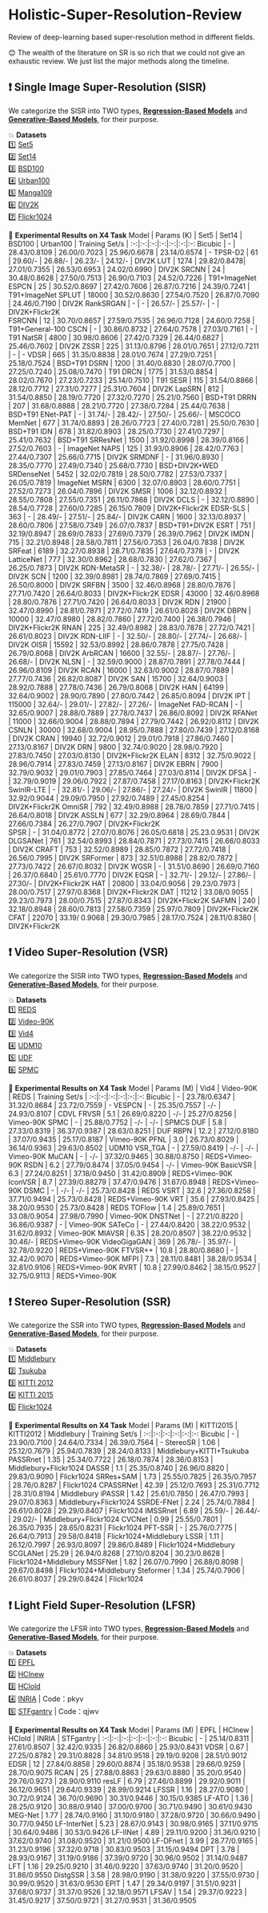 # Holistic-Super-Resolution-Review
Review of deep-learning based super-resolution method in different fields.  

:blush: The wealth of the literature on SR is so rich that we could not give an exhaustic review. We just list the major methods along the timeline.  

## :heavy_exclamation_mark: Single Image Super-Resolution (SISR)  
We categorize the SISR into TWO types, [**Regression-Based Models**](./Single-Image-Super-Resolution/Regression-based-Models.md) and [**Generative-Based Models**](./Single-Image-Super-Resolution/Generative-based-Models.md), for their purpose.  

:boom: **Datasets**  
:one: [Set5](https://drive.google.com/drive/folders/1BtRY2CfpXfgkzabwDmrJaKl1LcIfdsQu?usp=sharing)   
:two: [Set14](https://drive.google.com/drive/folders/1BtRY2CfpXfgkzabwDmrJaKl1LcIfdsQu?usp=sharing)     
:three: [BSD100](https://drive.google.com/drive/folders/1BtRY2CfpXfgkzabwDmrJaKl1LcIfdsQu?usp=sharing)     
:four: [Urban100](https://drive.google.com/drive/folders/1BtRY2CfpXfgkzabwDmrJaKl1LcIfdsQu?usp=sharing)     
:five: [Manga109](https://drive.google.com/drive/folders/1BtRY2CfpXfgkzabwDmrJaKl1LcIfdsQu?usp=sharing)     
:six: [DIV2K](https://cv.snu.ac.kr/research/EDSR/DIV2K.tar)  
:seven: [Flickr1024](https://cv.snu.ac.kr/research/EDSR/Flickr2K.tar)  

:dart: **Experimental Results on X4 Task**
Model | Params (K) | Set5 | Set14 | BSD100 | Urban100 | Training Set/s |
:-:|:-:|:-:|:-:|:-:|:-:|:-:
Bicubic   | - | 28.43/0.8109 | 26.00/0.7023 | 25.96/0.6678 | 23.14/0.6574 | - 
TPSR-D2 | 61 | 29.60/- | 26.88/- | 26.23/- | 24.12/- | DIV2K 
LUT | 1274 | 29.82/0.8478| 27.01/0.7355 | 26.53/0.6953 | 24.02/0.6990 | DIV2K 
SRCNN | 24 | 30.48/0.8628 | 27.50/0.7513 | 26.90/0.7103 | 24.52/0.7226 | T91+ImageNet 
ESPCN | 25 | 30.52/0.8697 | 27.42/0.7606 | 26.87/0.7216 | 24.39/0.7241 | T91+ImageNet 
SPLUT | 18000 | 30.52/0.8630 | 27.54/0.7520 | 26.87/0.7090 | 24.46/0.7190 | DIV2K
RankSRGAN | - | - | 26.57/- | 25.57/- | - | DIV2K+Flickr2K  
FSRCNN | 12 | 30.70/0.8657 | 27.59/0.7535 | 26.96/0.7128 | 24.60/0.7258 | T91+General-100 
CSCN | - | 30.86/0.8732 | 27.64/0.7578 | 27.03/0.7161 | - | T91
NatSR | 4800 | 30.98/0.8606 | 27.42/0.7329 | 26.44/0.6827 | 25.46/0.7602 | DIV2K
ZSSR | 225 | 31.13/0.8796 | 28.01/0.7651 | 27.12/0.7211 | - | -
VDSR | 665 | 31.35/0.8838 | 28.01/0.7674 | 27.29/0.7251 | 25.18/0.7524 | BSD+T91
DSRN | 1200 | 31.40/0.8830 | 28.07/0.7700 | 27.25/0.7240 | 25.08/0.7470 | T91
DRCN | 1775 | 31.53/0.8854 | 28.02/0.7670 | 27.23/0.7233 | 25.14/0.7510 | T91
SESR | 115 | 31.54/0.8866 | 28.12/0.7712 | 27.31/0.7277 | 25.31/0.7604 | DIV2K 
LapSRN | 812 | 31.54/0.8850 | 28.19/0.7720 | 27.32/0.7270 | 25.21/0.7560 | BSD+T91 
DRRN | 207 | 31.68/0.8888 | 28.21/0.7720 | 27.38/0.7284 | 25.44/0.7638 | BSD+T91
ENet-PAT | - | 31.74/- | 28.42/- | 27.50/- | 25.66/- | MSCOCO
MemNet | 677 | 31.74/0.8893 | 28.26/0.7723 | 27.40/0.7281 | 25.50/0.7630 | BSD+T91 
IDN | 678 | 31.82/0.8903 | 28.25/0.7730 | 27.41/0.7297 | 25.41/0.7632 | BSD+T91
SRResNet | 1500 | 31.92/0.8998 | 28.39/0.8166 | 27.52/0.7603 | - | ImageNet 
NAPS | 125 | 31.93/0.8906 | 28.42/0.7763 | 27.44/0.7307 | 25.66/0.7715 | DIV2K
SRMDNF | - | 31.96/0.8930 | 28.35/0.7770 | 27.49/0.7340 | 25.68/0.7730 | BSD+DIV2K+WED
SRDenseNet | 5452 | 32.02/0.7819 | 28.50/0.7782 | 27.53/0.7337 | 26.05/0.7819 | ImageNet 
MSRN | 6300 | 32.07/0.8903 | 28.60/0.7751 | 27.52/0.7273 | 26.04/0.7896 | DIV2K
SMSR | 1006 | 32.12/0.8932 | 28.55/0.7808 | 27.55/0.7351 | 26.11/0.7868 | DIV2K 
DCLS | - | 32.12/0.8890 | 28.54/0.7728 | 27.60/0.7285 | 26.15/0.7809 | DIV2K+Flickr2K
EDSR-SLS | 363 | - | 28.49/- | 27.51/- | 25.84/- | DIV2K
CARN | 1600 | 32.13/0.8937 | 28.60/0.7806 | 27.58/0.7349 | 26.07/0.7837 | BSD+T91+DIV2K 
ESRT | 751 | 32.19/0.8947 | 28.69/0.7833 | 27.69/0.7379 | 26.39/0.7962 | DIV2K 
IMDN | 715 | 32.21/0.8948 | 28.58/0.7811 | 27.56/0.7353 | 26.04/0.7838 | DIV2K 
SRFeat | 6189 | 32.27/0.8938 | 28.71/0.7835 | 27.64/0.7378 | - | DIV2K
LatticeNet | 777 | 32.30/0.8962 | 28.68/0.7830 | 27.62/0.7367 | 26.25/0.7873 | DIV2K
RDN-MetaSR | - | 32.38/- | 28.78/- | 27.71/- | 26.55/- | DIV2K
SCN | 1200 | 32.39/0.8981 | 28.74/0.7869 | 27.69/0.7415 | 26.50/0.8000 | DIV2K 
SRFBN | 3500 | 32.46/0.8968 | 28.80/0.7876 | 27.71/0.7420 | 26.64/0.8033 | DIV2K+Flickr2K 
EDSR | 43000 | 32.46/0.8968 | 28.80/0.7876 | 27.71/0.7420 | 26.64/0.8033 | DIV2K 
RDN | 21900 | 32.47/0.8990 | 28.81/0.7871 | 27.72/0.7419 | 26.61/0.8028 | DIV2K 
DBPN | 10000 | 32.47/0.8980 | 28.82/0.7860 | 27.72/0.7400 | 26.38/0.7946 | DIV2K+Flickr2K 
RNAN | 225 | 32.49/0.8982 | 28.83/0.7878 | 27.72/0.7421 | 26.61/0.8023 | DIV2K 
RDN-LIIF | - | 32.50/- | 28.80/- | 27.74/- | 26.68/- | DIV2K
OISR | 15592 | 32.53/0.8992 | 28.86/0.7878 | 27.75/0.7428 | 26.79/0.8068 | DIV2K 
ArbRCAN | 16600 | 32.55/- | 28.87/- | 27.76/- | 26.68/- | DIV2K
NLSN | - | 32.59/0.9000 | 28.87/0.7891 | 27.78/0.7444 | 26.96/0.8109 | DIV2K
RCAN | 16000 | 32.63/0.9002 | 28.87/0.7889 | 27.77/0.7436 | 26.82/0.8087 | DIV2K 
SAN | 15700 | 32.64/0.9003 | 28.92/0.7888 | 27.78/0.7436 | 26.79/0.8068 | DIV2K 
HAN | 64199 | 32.64/0.9002 | 28.90/0.7890 | 27.80/0.7442 | 26.85/0.8094 | DIV2K 
IPT | 115000 | 32.64/- | 29.01/- | 27.82/- | 27.26/- | ImageNet 
FAD-RCAN | - | 32.65/0.9007 | 28.88/0.7889 | 27.78/0.7437 | 26.86/0.8092 | DIV2K
RFANet | 11000 | 32.66/0.9004 | 28.88/0.7894 | 27.79/0.7442 | 26.92/0.8112 | DIV2K 
CSNLN | 30000 | 32.68/0.9004 | 28.95/0.7888 | 27.80/0.7439 | 27.12/0.8168 | DIV2K
CRAN | 19940 | 32.72/0.9012 | 29.01/0.7918 | 27.86/0.7460 | 27.13/0.8167 | DIV2K
DRN | 9800 | 32.74/0.9020 | 28.98/0.7920 | 27.83/0.7450 | 27.03/0.8130 | DIV2K+Flickr2K 
ELAN | 8312 | 32.75/0.9022 | 28.96/0.7914 | 27.83/0.7459 | 27.13/0.8167 | DIV2K 
EBRN | 7900 | 32.79/0.9032 | 29.01/0.7903 | 27.85/0.7464 | 27.03/0.8114 | DIV2K
DFSA | - | 32.79/0.9019 | 29.06/0.7922 | 27.87/0.7458 | 27.17/0.8163 | DIV2K+Flickr2K 
SwinIR-LTE | - | 32.81/- | 29.06/- | 27.86/- | 27.24/- | DIV2K
SwinIR | 11800 | 32.92/0.9044 | 29.09/0.7950 | 27.92/0.7489 | 27.45/0.8254 | DIV2K+Flickr2K 
OmniSR | 792 | 32.49/0.8988 | 28.78/0.7859 | 27.71/0.7415 | 26.64/0.8018 | DIV2K 
ASSLN | 677 | 32.29/0.8964  | 28.69/0.7844 | 27.66/0.7384 | 26.27/0.7907 | DIV2K+Flickr2K  
SPSR | - | 31.04/0.8772 | 27.07/0.8076 | 26.05/0.6818  | 25.23.0.9531 | DIV2K 
DLGSANet  | 761 | 32.54/0.8993 | 28.84/0.7871 | 27.73/0.7415 | 26.66/0.8033 | DIV2K 
CRAFT | 753 | 32.52/0.8989  | 28.85/0.7872 | 27.72/0.7418 | 26.56/0.7995 | DIV2K 
SRFormer | 873  | 32.51/0.8988 | 28.82/0.7872 | 27.73/0.7422 | 26.67/0.8032 | DIV2K 
WGSR | - | 31.51/0.8690 | 26.69/0.7160 | 26.37/0.6840 | 25.61/0.7770 | DIV2K 
EQSR | - | 32.71/- | 29.12/-  | 27.86/- | 27.30/- | DIV2K+Flickr2K
HAT | 20800 | 33.04/0.9056 | 29.23/0.7973 | 28.00/0.7517 | 27.97/0.8368 | DIV2K+Flickr2K 
DAT | 11212 | 33.08/0.9055 | 29.23/0.7973 | 28.00/0.7515 | 27.87/0.8343 | DIV2K+Flickr2K
SAFMN | 240 | 32.18/0.8948 | 28.60/0.7813 | 27.58/0.7359 | 25.97/0.7809 | DIV2K+Flickr2K 
CFAT | 22070 | 33.19/ 0.9068 | 29.30/0.7985 | 28.17/0.7524 | 28.11/0.8380 | DIV2K+Flickr2K

## :heavy_exclamation_mark: Video Super-Resolution (VSR)  
We categorize the SISR into TWO types, [**Regression-Based Models**](./Video-Super-Resolution/Regression-based-Models.md) and [**Generative-Based Models**](./Video-Super-Resolution/Generative-based-Models.md), for their purpose. 

:boom: **Datasets**  
:one: [REDS](https://seungjunnah.github.io/Datasets/reds.html)   
:two: [Video-90K](http://toflow.csail.mit.edu/)     
:three: [Vid4](https://drive.google.com/file/d/1ZuvNNLgR85TV_whJoHM7uVb-XW1y70DW/view)     
:four: [UDM10](https://www.terabox.com/web/share/link?surl=LMuQCVntRegfZSxn7s3hXw&path=%2Fproject%2Fpfnl)     
:five: [UDF](https://github.com/yhjo09/VSR-DUF/tree/master/inputs)     
:six: [SPMC](https://tinyurl.com/y426dcn9)  

:dart: **Experimental Results on X4 Task**
Model | Params (M) | Vid4 | Video-90K | REDS | Training Set/s |
:-:|:-:|:-:|:-:|:-:|:-:
Bicubic | - | 23.78/0.6347 | 31.32/0.8684 | 23.72/0.7559 | - 
VESPCN | - | 25.35/0.7557 | -/- | 24.93/0.8107 | CDVL
FRVSR | 5.1 | 26.69/0.8220 | -/- | 25.27/0.8256 | Vimeo-90K 
SPMC | - | 25.88/0.7752 | -/- | -/- | SPMCS 
DUF | 5.8 | 27.33/0.8319 | 36.37/0.9387 | 28.63/0.8251 | DUF 
RBPN | 12.2 | 27.12/0.8180 | 37.07/0.9435 | 25.17/0.8187 | Vimeo-90K 
PFNL | 3.0 | 26.73/0.8029 | 36.14/0.9363 | 29.63/0.8502 | UDM10 
VSR\_TGA | - | 27.59/0.8419 | -/- | -/- | Vimeo-90K 
MuCAN | - | -/- | 37.32/0.9465 | 30.88/0.8750 | REDS+Vimeo-90K 
RSDN | 6.2 | 27.79/0.8474 | 37.05/0.9454 | -/- | Vimeo-90K 
BasicVSR | 6.3 | 27.24/0.8251 | 37.18/0.9450 | 31.42/0.8909 | REDS+Vimeo-90K 
IconVSR | 8.7 | 27.39/0.88279 | 37.47/0.9476 | 31.67/0.8948 | REDS+Vimeo-90K 
DSMC | - | -/- | -/- | 25.73/0.8428 | REDS 
VSRT | 32.6 | 27.36/0.8258 | 37.71/0.9494 | 25.73/0.8428 | REDS+Vimeo-90K 
VRT | 35.6 | 27.93/0.8425 | 38.20/0.9530 | 25.73/0.8428 | REDS 
TOFlow | 1.4 | 25.89/0.7651 | 33.08/0.9054 | 27.98/0.7990 | Vimeo-90K 
DNSTNet | - | 27.21/0.8220  | 36.86/0.9387  | - | Vimeo-90K 
SATeCo | - | 27.44/0.8420  | 38.22/0.9532  | 31.62/0.8932 | Vimeo-90K 
MIAVSR | 6.35 | 28.20/0.8507  | 38.22/0.9532  | 30.46/-  | REDS+Vimeo-90K
VideoGigaGAN | 369 | 26.78/-  | 35.97/-  | 32.78/0.9220 | REDS+Vimeo-90K
FTVSR++ | 10.8 | 28.80/0.8680  | -  | 32.42/0.9070 | REDS+Vimeo-90K
MFPI | 7.3 | 28.11/0.8481  | 38.28/0.9534  | 32.81/0.9106 | REDS+Vimeo-90K
RVRT | 10.8 | 27.99/0.8462  | 38.15/0.9527  | 32.75/0.9113 | REDS+Vimeo-90K


## :heavy_exclamation_mark: Stereo Super-Resolution (SSR)  
We categorize the SSR into TWO types, [**Regression-Based Models**](./Stereo-Super-Resolution/Regression-based-Models.md) and [**Generative-Based Models**](./Stereo-Super-Resolution/Generative-based-Models.md), for their purpose. 

:boom: **Datasets**  
:one: [Middlebury](https://vision.middlebury.edu/stereo/data/)   
:two: [Tsukuba](https://home.cvlab.cs.tsukuba.ac.jp/dataset)     
:three: [KITTI 2012](http://www.cvlibs.net/datasets/kitti/eval_stereo_flow.php?benchmark=stereo)     
:four: [KITTI 2015](http://www.cvlibs.net/datasets/kitti/eval_scene_flow.php?benchmark=stereo)     
:five: [Flickr1024](https://yingqianwang.github.io/Flickr1024/)     

:dart: **Experimental Results on X4 Task**
Model | Params (M) | KITTI2015 | KITTI2012 | Middlebury | Training Set/s |
:-:|:-:|:-:|:-:|:-:|:-:
Bicubic  | -  | 23.90/0.7100  | 24.64/0.7334  | 26.39/0.7564  |  - 
StereoSR  | 1.06  | 25.12/0.7679  | 25.94/0.7839  | 28.24/0.8133  | Middlebury+KITTI+Tsukuba 
PASSRnet  | 1.35  | 25.34/0.7722  | 26.18/0.7874  | 28.36/0.8153  | Middlebury+Flickr1024 
DASSR  | 1.1  | 25.35/0.8740  | 26.96/0.8820  | 29.83/0.9090  | Flickr1024 
SRRes+SAM  | 1.73  | 25.55/0.7825  | 26.35/0.7957  | 28.76/0.8287  | Flickr1024 
CPASSRNet  | 42.39  | 25.12/0.7693  | 25.31/0.7712  | 28.31/0.8194  | Middlebury 
iPASSR  | 1.42  | 25.61/0.7850  | 26.47/0.7993  | 29.07/0.8363  | Middlebury+Flickr1024 
SSRDE-FNet  | 2.24  | 25.74/0.7884  | 26.61/0.8028  | 29.29/0.8407  | Flickr1024 
IMSSRnet  | 6.89  | 25.59/-  | 26.44/-  | 29.02/-  | Middlebury+Flickr1024 
CVCNet  | 0.99  | 25.55/0.7801  | 26.35/0.7935  | 28.65/0.8231  | Flickr1024 
PFT-SSR  | -  | 25.76/0.7775  | 26.64/0.7913  | 29.58/0.8418  | Flickr1024+Middlebury 
LSSR  | 1.11  | 26.12/0.7997  | 26.93/0.8097  | 29.86/0.8489  | Flickr1024+Middlebury 
SCGLANet  | 25.29  | 26.94/0.8268  | 27.10/0.8204  | 30.23/0.8628  | Flickr1024+Middlebury 
MSSFNet  | 1.82   | 26.07/0.7990  | 26.88/0.8098  | 29.67/0.8498  | Flickr1024+Middlebury 
Steformer  | 1.34   | 25.74/0.7906  | 26.61/0.8037  | 29.29/0.8424  | Flickr1024 

## :heavy_exclamation_mark: Light Field Super-Resolution (LFSR)  
We categorize the LFSR into TWO types, [**Regression-Based Models**](./Light-Field-Super-Resolution/Regression-based-Models.md) and [**Generative-Based Models**](./Light-Field-Super-Resolution/Generative-based-Models.md), for their purpose. 

:boom: **Datasets**  
:one: [EPFL](https://infoscience.epfl.ch/record/218363)  
:two: [HCInew](https://lightfield-analysis.uni-konstanz.de/)     
:three: [HCIold](https://lightfield-analysis.uni-konstanz.de/)     
:four: [INRIA](https://pan.baidu.com/s/19iGLK57mXqC4_g8idEQovg) | Code：pkyv   
:five: [STFgantry](https://pan.baidu.com/s/1WRTh_AYu_H9kR-DqSBb2dg) | Code：qjwv     

:dart: **Experimental Results on X4 Task**
Model | Params (M) | EPFL | HCInew | HCIold | INRIA | STFgantry |
:-:|:-:|:-:|:-:|:-:|:-:|:-:
Bicubic | -  | 25.14/0.8311  | 27.61/0.8507  | 32.42/0.9335  | 26.82/0.8860  | 25.93/0.8431 
VDSR  | 0.67  | 27.25/0.8782  | 29.31/0.8828  | 34.81/0.9518  | 29.19/0.9208  | 28.51/0.9012 
EDSR | 12  | 27.84/0.8858  | 29.60/0.8874  | 35.18/0.9538  | 29.66/0.9259  | 28.70/0.9075 
RCAN  | 25  | 27.88/0.8863  | 29.63/0.8880  | 35.20/0.9540  | 29.76/0.9273  | 28.90/0.9110 
resLF  | 6.79  | 27.46/0.8899  | 29.92/0.9011  | 36.12/0.9651  | 29.64/0.9339  | 28.99/0.9214 
LFSSR  | 1.16  | 28.27/0.9080  | 30.72/0.9124  | 36.70/0.9690  | 30.31/0.9446  | 30.15/0.9385 
LF-ATO  | 1.36  | 28.25/0.9120  | 30.88/0.9140  | 37.00/0.9700  | 30.71/0.9490  | 30.61/0.9430 
MEG-Net  | 1.77  | 28.74/0.9160  | 31.10/0.9180  | 37.28/0.9720  | 30.66/0.9490  | 30.77/0.9450 
LF-InterNet  | 5.23  | 28.67/0.9143  | 30.98/0.9165  | 37.11/0.9715  | 30.64/0.9486  | 30.53/0.9426 
LF-IINet  | 4.89  | 29.11/0.9200  | 31.36/0.9210  | 37.62/0.9740  | 31.08/0.9520  | 31.21/0.9500 
LF-DFnet  | 3.99  | 28.77/0.9165  | 31.23/0.9196  | 37.32/0.9718  | 30.83/0.9503  | 31.15/0.9494 
DPT  | 3.78  | 28.93/0.9167  | 31.19/0.9186  | 37.39/0.9720  | 30.96/0.9502  | 31.14/0.9487 
LFT  | 1.16  | 29.25/0.9210  | 31.46/0.9220  | 37.63/0.9740  | 31.20/0.9520  | 31.86/0.9550 
DistgSSR | 3.58  | 28.98/0.9190  | 31.38/0.9220  | 37.55/0.9730  | 30.99/0.9520  | 31.63/0.9530 
EPIT | 1.47  | 29.34/0.9197  | 31.51/0.9231  | 37.68/0.9737  | 31.37/0.9526  | 32.18/0.9571 
LFSAV | 1.54  | 29.37/0.9223  | 31.45/0.9217  | 37.50/0.9721  | 31.27/0.9531  | 31.36/0.9505 
